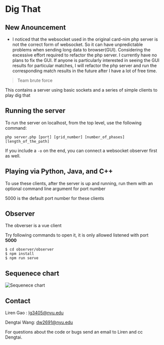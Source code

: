 # Dig That 

## New Anouncement
- I noticed that the websocket used in the original card-nim php server is not the correct form of websocket. So it can have unpredictable problems when sending long data to browser(GUI). Considering the excessive effort required to refactor the php server. I currently have no plans to fix the GUI. If anyone is particularly interested in seeing the GUI results for particular matches, I will refactor the php server and run the corresponding match results in the future after I have a lot of free time.

> Team brute force

This contains a server using basic sockets and a series of simple clients to play dig that

## Running the server

To run the server on localhost, from the top level, use the following command:

```php server.php [port] [grid_number] [number_of_phases] [length_of_the_path]```

If you include a ```-o``` on the end, you can connect a websocket observer first as well.

## Playing via Python, Java, and C++

To use these clients, after the server is up and running, run them with an optional command line argument for port number

5000 is the default port number for these clients

## Observer

The obverser is a vue client

Try following commands to open it, it is only allowed listened with port **5000**

```
$ cd observer/observer
$ npm install
$ npm run serve
```

## Sequenece chart

![Sequenece chart](image.png)

## Contact

Liren Gao : lg3405@nyu.edu

Dengtai Wang: dw2691@nyu.edu

For questions about the code or bugs send an email to Liren and cc Dengtai.


